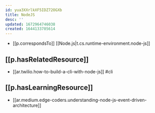 ```yaml
---
id: yua3XXrlkXF5IDZ72OGXb
title: NodeJS
desc: ''
updated: 1672964746038
created: 1644133705614
---
```


- [[p.correspondsTo]] [[Node.js|t.cs.runtime-environment.node-js]]
  
## [[p.hasRelatedResource]]

- [[ar.twilio.how-to-build-a-cli-with-node-js]] #cli

## [[p.hasLearningResource]]

- [[ar.medium.edge-coders.understanding-node-js-event-driven-architecture]]